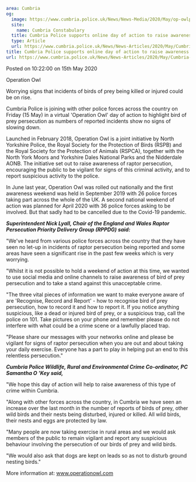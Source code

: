 ```yaml
area: Cumbria
og:
  image: https://www.cumbria.police.uk/News/News-Media/2020/May/op-owlpng.png
  site:
    name: Cumbria Constabulary
  title: Cumbria Police supports online day of action to raise awareness of raptor persecution
  type: Article
  url: https://www.cumbria.police.uk/News/News-Articles/2020/May/Cumbria-Police-supports-online-day-of-action-to-raise-awareness-of-raptor-persecution.aspx
title: Cumbria Police supports online day of action to raise awareness of raptor persecution
url: https://www.cumbria.police.uk/News/News-Articles/2020/May/Cumbria-Police-supports-online-day-of-action-to-raise-awareness-of-raptor-persecution.aspx
```

Posted on 10:22:00 on 15th May 2020

Operation Owl

Worrying signs that incidents of birds of prey being killed or injured could be on rise.

Cumbria Police is joining with other police forces across the country on Friday (15 May) in a virtual 'Operation Owl' day of action to highlight bird of prey persecution as numbers of reported incidents show no signs of slowing down.

Launched in February 2018, Operation Owl is a joint initiative by North Yorkshire Police, the Royal Society for the Protection of Birds (RSPB) and the Royal Society for the Protection of Animals (RSPCA), together with the North York Moors and Yorkshire Dales National Parks and the Nidderdale AONB. The initiative set out to raise awareness of raptor persecution, encouraging the public to be vigilant for signs of this criminal activity, and to report suspicious activity to the police.

In June last year, Operation Owl was rolled out nationally and the first awareness weekend was held in September 2019 with 26 police forces taking part across the whole of the UK. A second national weekend of action was planned for April 2020 with 36 police forces asking to be involved. But that sadly had to be cancelled due to the Covid-19 pandemic.

**_Superintendent Nick Lyall, Chair of the England and Wales Raptor Persecution Priority Delivery Group (RPPDG) said:_**

"We've heard from various police forces across the country that they have seen no let-up in incidents of raptor persecution being reported and some areas have seen a significant rise in the past few weeks which is very worrying.

"Whilst it is not possible to hold a weekend of action at this time, we wanted to use social media and online channels to raise awareness of bird of prey persecution and to take a stand against this unacceptable crime.

"The three vital pieces of information we want to make everyone aware of are 'Recognise, Record and Report' - how to recognise bird of prey persecution, how to record it and how to report it. If you notice anything suspicious, like a dead or injured bird of prey, or a suspicious trap, call the police on 101. Take pictures on your phone and remember please do not interfere with what could be a crime scene or a lawfully placed trap.

"Please share our messages with your networks online and please be vigilant for signs of raptor persecution when you are out and about taking your daily exercise. Everyone has a part to play in helping put an end to this relentless persecution."

**_Cumbria Police Wildlife, Rural and Environmental Crime Co-ordinator, PC Samantha O 'Key said,_**

"We hope this day of action will help to raise awareness of this type of crime within Cumbria.

"Along with other forces across the country, in Cumbria we have seen an increase over the last month in the number of reports of birds of prey, other wild birds and their nests being disturbed, injured or killed. All wild birds, their nests and eggs are protected by law.

 "Many people are now taking exercise in rural areas and we would ask members of the public to remain vigilant and report any suspicious behaviour involving the persecution of our birds of prey and wild birds.

"We would also ask that dogs are kept on leads so as not to disturb ground nesting birds."

More information at: www.operationowl.com
